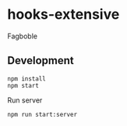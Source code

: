 # hooks-extensive
Fagboble


## Development 

 ```
 npm install 
 npm start
 ```
 
Run server
 ```
 npm run start:server
 ```
